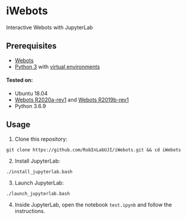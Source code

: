 # iWebots
Interactive Webots with JupyterLab

## Prerequisites

* [Webots](https://cyberbotics.com/)
* [Python 3](https://www.python.org/) with [virtual environments](https://docs.python.org/3/tutorial/venv.html)

#### Tested on:

* Ubuntu 18.04
* [Webots R2020a-rev1](https://github.com/cyberbotics/webots/releases/tag/R2020a-rev1) and
  [Webots R2019b-rev1](https://github.com/cyberbotics/webots/releases/tag/R2019b-rev1)
* Python 3.6.9

## Usage

1. Clone this repository:
```
git clone https://github.com/RobInLabUJI/iWebots.git && cd iWebots
```

2. Install JupyterLab:
```
./install_jupyterlab.bash
```

3. Launch JupyterLab:
```
./launch_jupyterlab.bash
```

4. Inside JupyterLab, open the notebook `test.ipynb` and follow the instructions.
